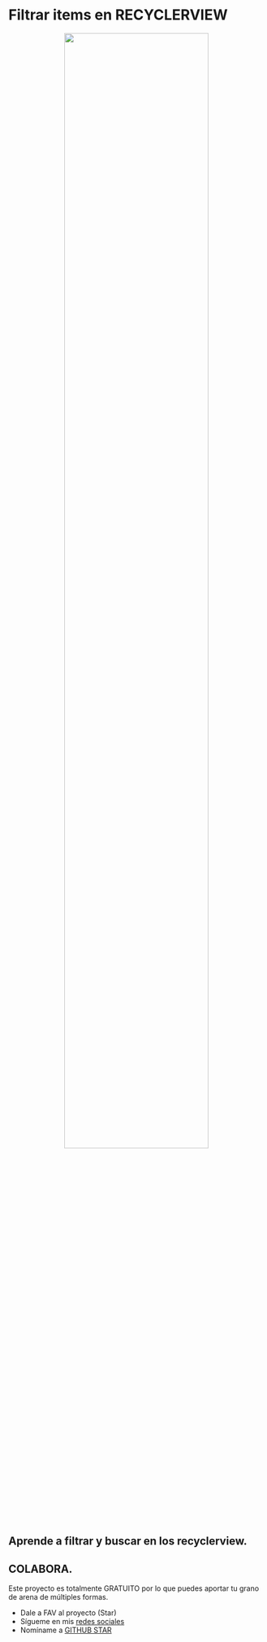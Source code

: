 # Filtrar items en RECYCLERVIEW

<p align="center">
<a href="https://youtu.be/FDs5739T-bs">
<img src="https://i.imgur.com/dKmoYXJ.jpg" style="height: 75%; width:75%;"/></center> </a></p>

## Aprende a filtrar y buscar en los recyclerview.

## COLABORA.

Este proyecto es totalmente GRATUITO por lo que puedes aportar tu grano de arena de múltiples formas.

- Dale a FAV al proyecto (Star)
- Sígueme en mis [redes sociales](https://aristi.dev)
- Nomíname a [GITHUB STAR](https://stars.github.com/nominate/)
